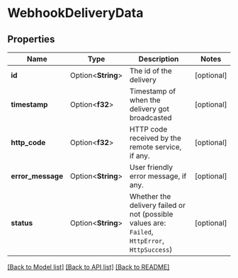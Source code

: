 # WebhookDeliveryData

## Properties

Name | Type | Description | Notes
------------ | ------------- | ------------- | -------------
**id** | Option<**String**> | The id of the delivery | [optional]
**timestamp** | Option<**f32**> | Timestamp of when the delivery got broadcasted | [optional]
**http_code** | Option<**f32**> | HTTP code received by the remote service, if any. | [optional]
**error_message** | Option<**String**> | User friendly error message, if any. | [optional]
**status** | Option<**String**> | Whether the delivery failed or not (possible values are: `Failed`, `HttpError`, `HttpSuccess`) | [optional]

[[Back to Model list]](../README.md#documentation-for-models) [[Back to API list]](../README.md#documentation-for-api-endpoints) [[Back to README]](../README.md)


